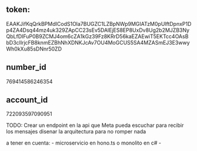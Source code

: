 ## token: 
EAAKJifKqQrkBPMdICodS1Ola7BUGZC1LZBpNWp9MGIATzM0pUlftDpnxP1Dp4ZA4Dsq44mz4uk329ZApCC23sEv5DAlEjES8EP8UxDv8Ug2b2MJZB3NyQbLfDIFuP0B9ZCMJ4om6cZA1kGz39Fz8KRrD56kaEZAEwiT5EKTcc4OAsBbD3clIrjcFB8knmEZBhNhXDNKJcAv7OU4MoGCUS5SA4MZASmEJ3E3wwyWh0kXu85sDNnr50ZD


## number_id
769414586246354

## account_id
722093597090951

TODO:
Crear un endpoint en la api que Meta pueda escuchar para recibir los mensajes
disenar la arquitectura para no romper nada

a tener en cuenta:
    - microservicio en hono.ts o monolito en c#
    - 